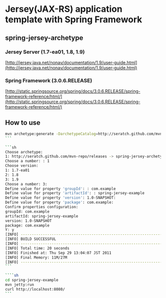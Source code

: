 # Jersey(JAX-RS) application template with Spring Framework

## spring-jersey-archetype

### Jersey Server (1.7-ea01, 1.8, 1.9)

[http://jersey.java.net/nonav/documentation/1.9/user-guide.html](http://jersey.java.net/nonav/documentation/1.9/user-guide.html)

### Spring Framework (3.0.6.RELEASE)

[http://static.springsource.org/spring/docs/3.0.6.RELEASE/spring-framework-reference/html/](http://static.springsource.org/spring/docs/3.0.6.RELEASE/spring-framework-reference/html/)

## How to use

````sh
mvn archetype:generate -DarchetypeCatalog=http://seratch.github.com/mvn-repo/releases
```

```sh
Choose archetype:
1: http://seratch.github.com/mvn-repo/releases -> spring-jersey-archetype (Jersey project template with Spring)
Choose a number: : 1
Choose version:
1: 1.7-ea01
2: 1.8
3: 1.9
Choose a number: 3:
Define value for property 'groupId': : com.example
Define value for property 'artifactId': : spring-jersey-example
Define value for property 'version': 1.0-SNAPSHOT:
Define value for property 'package': com.example:
Confirm properties configuration:
groupId: com.example
artifactId: spring-jersey-example
version: 1.0-SNAPSHOT
package: com.example
Y: y
[INFO] ------------------------------------------------------------------------
[INFO] BUILD SUCCESSFUL
[INFO] ------------------------------------------------------------------------
[INFO] Total time: 20 seconds
[INFO] Finished at: Thu Sep 29 13:04:07 JST 2011
[INFO] Final Memory: 11M/27M
[INFO] ------------------------------------------------------------------------
```

````sh
cd spring-jersey-example
mvn jetty:run
curl http://localhost:8080/
```
